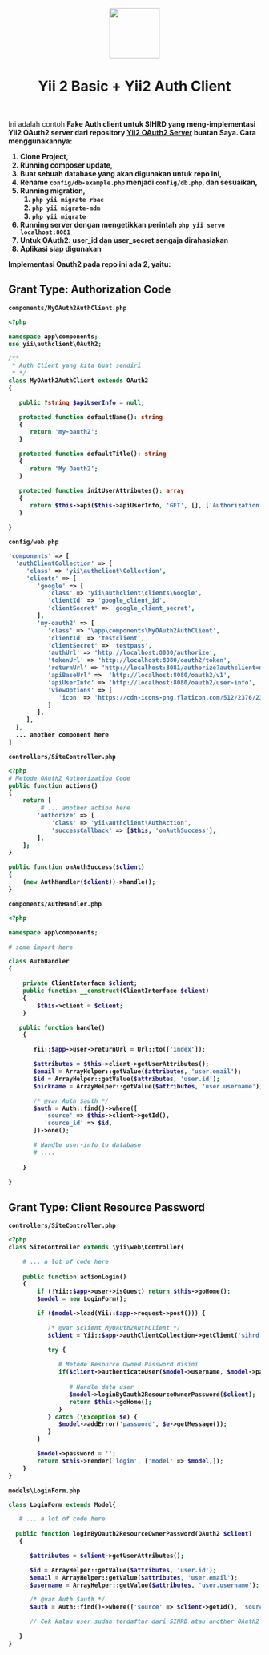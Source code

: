 <p align="center">
    <a href="https://github.com/yiisoft" target="_blank">
        <img src="https://avatars0.githubusercontent.com/u/993323" height="100px">
    </a>
    <h1 align="center">Yii 2 Basic + Yii2 Auth Client</h1>
    <br>
</p>

Ini adalah contoh <b>Fake Auth client untuk SIHRD<b>  yang meng-implementasi Yii2 OAuth2 server dari repository [Yii2 OAuth2 Server](https://github.com/ahmadfadlydziljalal/yii2-oauth2-server) buatan Saya.
Cara menggunakannya:
1. Clone Project,
2. Running composer update,
3. Buat sebuah database yang akan digunakan untuk repo ini,
4. Rename `config/db-example.php` menjadi `config/db.php`, dan sesuaikan,
5. Running migration,
    1. `php yii migrate rbac`
    2. `php yii migrate-mdm`
    3. `php yii migrate`
6. Running server dengan mengetikkan perintah `php yii serve localhost:8081`
7. Untuk OAuth2: user_id dan user_secret sengaja dirahasiakan
7. Aplikasi siap digunakan 

Implementasi Oauth2 pada repo ini ada 2, yaitu:

## Grant Type: Authorization Code
`components/MyOAuth2AuthClient.php`
```php
<?php

namespace app\components;
use yii\authclient\OAuth2;

/**
 * Auth Client yang kita buat sendiri
 * */
class MyOAuth2AuthClient extends OAuth2
{

   public ?string $apiUserInfo = null;

   protected function defaultName(): string
   {
      return 'my-oauth2';
   }

   protected function defaultTitle(): string
   {
      return 'My Oauth2';
   }

   protected function initUserAttributes(): array
   {
      return $this->api($this->apiUserInfo, 'GET', [], ['Authorization' => 'Bearer ' . $this->accessToken->params['access_token']]);
   }

}
```

`config/web.php`
```php
'components' => [
  'authClientCollection' => [
     'class' => 'yii\authclient\Collection',
     'clients' => [
        'google' => [
           'class' => 'yii\authclient\clients\Google',
           'clientId' => 'google_client_id',
           'clientSecret' => 'google_client_secret',
        ],
        'my-oauth2' => [
           'class' => '\app\components\MyOAuth2AuthClient',
           'clientId' => 'testclient',
           'clientSecret' => 'testpass',
           'authUrl' => 'http://localhost:8080/authorize',
           'tokenUrl' => 'http://localhost:8080/oauth2/token',
           'returnUrl' => 'http://localhost:8081/authorize?authclient=my-oauth2',
           'apiBaseUrl' =>  'http://localhost:8080/oauth2/v1',
           'apiUserInfo' => 'http://localhost:8080/oauth2/user-info',
           'viewOptions' => [
              'icon' => 'https://cdn-icons-png.flaticon.com/512/2376/2376399.png'
           ]
        ],
     ],
  ],
  ... another component here
]
```

`controllers/SiteController.php`

```php
<?php
# Metode OAuth2 Authorization Code
public function actions()
{
    return [
         # ... another action here
        'authorize' => [
            'class' => 'yii\authclient\AuthAction',
            'successCallback' => [$this, 'onAuthSuccess'],
        ],
    ];
}

public function onAuthSuccess($client)
{
    (new AuthHandler($client))->handle();
}
```

`components/AuthHandler.php`
```php
<?php

namespace app\components;

# some import here

class AuthHandler
{

    private ClientInterface $client;
    public function __construct(ClientInterface $client)
    {
        $this->client = $client;
    }

   public function handle()
    {

       Yii::$app->user->returnUrl = Url::to(['index']);

       $attributes = $this->client->getUserAttributes();
       $email = ArrayHelper::getValue($attributes, 'user.email');
       $id = ArrayHelper::getValue($attributes, 'user.id');
       $nickname = ArrayHelper::getValue($attributes, 'user.username');

       /* @var Auth $auth */
       $auth = Auth::find()->where([
          'source' => $this->client->getId(),
          'source_id' => $id,
       ])->one();

       # Handle user-info to database
       # ....
       
    }
    
}
```

## Grant Type: Client Resource Password
`controllers/SiteController.php`
```php
<?php
class SiteController extends \yii\web\Controller{

    # ... a lot of code here
   
    public function actionLogin()
    {
        if (!Yii::$app->user->isGuest) return $this->goHome();
        $model = new LoginForm();

        if ($model->load(Yii::$app->request->post())) {

           /* @var $client MyOAuth2AuthClient */
           $client = Yii::$app->authClientCollection->getClient('sihrd');

           try {
           
              # Metode Resource Owned Password disini
              if($client->authenticateUser($model->username, $model->password)){
                 
                 # Handle data user
                 $model->loginByOauth2ResourceOwnerPassword($client);
                 return $this->goHome();
              }
           } catch (\Exception $e) {
              $model->addError('password', $e->getMessage());
           }
        }

        $model->password = '';
        return $this->render('login', ['model' => $model,]);
    }   
}

```

`models\LoginForm.php`
```php
class LoginForm extends Model{

   # ... a lot of code here
   
  public function loginByOauth2ResourceOwnerPassword(OAuth2 $client)
   {

      $attributes = $client->getUserAttributes();

      $id = ArrayHelper::getValue($attributes, 'user.id');
      $email = ArrayHelper::getValue($attributes, 'user.email');
      $username = ArrayHelper::getValue($attributes, 'user.username');

      /* @var Auth $auth */
      $auth = Auth::find()->where(['source' => $client->getId(), 'source_id' => $id,])->one();

      // Cek kalau user sudah terdaftar dari SIHRD atau another OAuth2 ?
     
   }
}
```